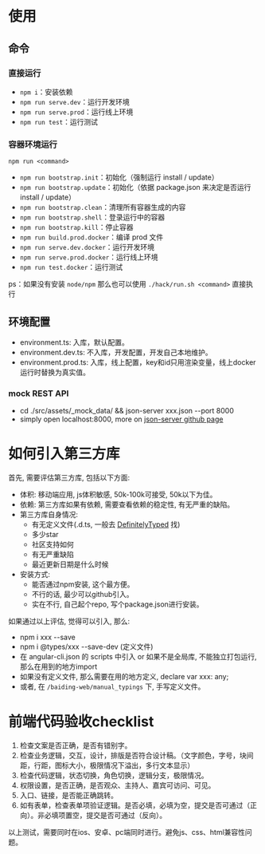 # 使用

## 命令

### 直接运行

* `npm i`：安装依赖
* `npm run serve.dev`：运行开发环境
* `npm run serve.prod`：运行线上环境
* `npm run test`：运行测试

### 容器环境运行

`npm run <command>`

* `npm run bootstrap.init`：初始化（强制运行 install / update）
* `npm run bootstrap.update`：初始化（依据 package.json 来决定是否运行 install / update）
* `npm run bootstrap.clean`：清理所有容器生成的内容
* `npm run bootstrap.shell`：登录运行中的容器
* `npm run bootstrap.kill`：停止容器
* `npm run build.prod.docker`：编译 prod 文件
* `npm run serve.dev.docker`：运行开发环境
* `npm run serve.prod.docker`：运行线上环境
* `npm run test.docker`：运行测试

ps：如果没有安装 `node/npm` 那么也可以使用 `./hack/run.sh <command>` 直接执行

## 环境配置

* environment.ts: 入库，默认配置。
* environment.dev.ts: 不入库，开发配置，开发自己本地维护。
* environment.prod.ts: 入库，线上配置，key和id只用渲染变量，线上docker运行时替换为真实值。

###  mock REST API

* cd ./src/assets/_mock_data/ && json-server xxx.json --port 8000
* simply open localhost:8000, more on [json-server github page](https://github.com/typicode/json-server)


# 如何引入第三方库

首先, 需要评估第三方库, 包括以下方面:

* 体积: 移动端应用, js体积敏感, 50k-100k可接受, 50k以下为佳。
* 依赖: 第三方库如果有依赖, 需要查看依赖的稳定性, 有无严重的缺陷。
* 第三方库自身情况:
  - 有无定义文件(.d.ts, 一般去 [DefinitelyTyped](https://github.com/DefinitelyTyped/DefinitelyTyped) 找)
  - 多少star
  - 社区支持如何
  - 有无严重缺陷
  - 最近更新日期是什么时候
* 安装方式:
  - 能否通过npm安装, 这个最方便。
  - 不行的话, 最少可以github引入。
  - 实在不行, 自己起个repo, 写个package.json进行安装。

如果通过以上评估, 觉得可以引入, 那么:

* npm i xxx --save
* npm i @types/xxx --save-dev (定义文件)
* 在 angular-cli.json 的 scripts 中引入 or 如果不是全局库, 不能独立打包运行, 那么在用到的地方import
* 如果没有定义文件, 那么需要在用的地方定义, declare var xxx: any;
* 或者, 在 `/baiding-web/manual_typings` 下, 手写定义文件。

# 前端代码验收checklist

1. 检查文案是否正确，是否有错别字。
2. 检查业务逻辑，交互，设计，排版是否符合设计稿。（文字颜色，字号，块间距，行距，图标大小，极限情况下溢出，多行文本显示）
3. 检查代码逻辑，状态切换，角色切换，逻辑分支，极限情况。
4. 权限设置，是否正确，是否观众、主持人、嘉宾可访问、可见。
5. 入口、链接，是否能正确跳转。
6. 如有表单，检查表单项验证逻辑。是否必填，必填为空，提交是否可通过（正向）。非必填项置空，提交是否可通过（反向）。
   
以上测试，需要同时在ios、安卓、pc端同时进行。避免js、css、html兼容性问题。
